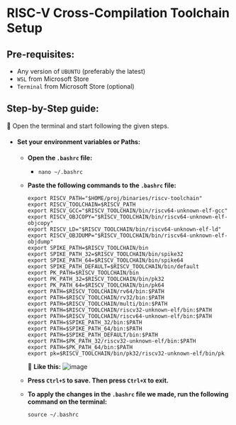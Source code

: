 RISC-V Cross-Compilation Toolchain Setup
========================================

Pre-requisites:
---------------
* Any version of `UBUNTU` (preferably the latest)
* `WSL` from Microsoft Store
* `Terminal` from Microsoft Store (optional)

Step-by-Step guide:
-------------------
	Open the terminal and start following the given steps.
+ #### Set your environment variables or Paths:
  - **Open the `.bashrc` file:**
    * ```shell
      nano ~/.bashrc
  - **Paste the following commands to the `.bashrc` file:**
       ``` shell
       export RISCV_PATH="$HOME/proj/binaries/riscv-toolchain"
       export RISCV_TOOLCHAIN=$RISCV_PATH
       export RISCV_GCC="$RISCV_TOOLCHAIN/bin/riscv64-unknown-elf-gcc"
       export RISCV_OBJCOPY="$RISCV_TOOLCHAIN/bin/riscv64-unknown-elf-objcopy"
       export RISCV_LD="$RISCV_TOOLCHAIN/bin/riscv64-unknown-elf-ld"
       export RISCV_OBJDUMP="$RISCV_TOOLCHAIN/bin/riscv64-unknown-elf-objdump"
       export SPIKE_PATH=$RISCV_TOOLCHAIN/bin
       export SPIKE_PATH_32=$RISCV_TOOLCHAIN/bin/spike32
       export SPIKE_PATH_64=$RISCV_TOOLCHAIN/bin/spike64
       export SPIKE_PATH_DEFAULT=$RISCV_TOOLCHAIN/bin/default
       export PK_PATH=$RISCV_TOOLCHAIN/bin
       export PK_PATH_32=$RISCV_TOOLCHAIN/bin/pk32
       export PK_PATH_64=$RISCV_TOOLCHAIN/bin/pk64
       export PATH=$RISCV_TOOLCHAIN/rv64/bin:$PATH
       export PATH=$RISCV_TOOLCHAIN/rv32/bin:$PATH
       export PATH=$RISCV_TOOLCHAIN/multi/bin:$PATH
       export PATH=$RISCV_TOOLCHAIN/riscv32-unknown-elf/bin:$PATH
       export PATH=$RISCV_TOOLCHAIN/riscv64-unknown-elf/bin:$PATH
       export PATH=$SPIKE_PATH_32/bin:$PATH
       export PATH=$SPIKE_PATH_64/bin:$PATH
       export PATH=$SPIKE_PATH_DEFAULT/bin:$PATH
       export PATH=$PK_PATH_32/riscv32-unknown-elf/bin:$PATH
       export PATH=$PK_PATH_64/bin:$PATH
       export pk=$RISCV_TOOLCHAIN/bin/pk32/riscv32-unknown-elf/bin/pk 
       ```
       	**Like this:**
       ![image](https://github.com/muhammadnadeem7833/RISC-V-VPU/assets/124807084/05fd2908-9060-4cb6-a6bf-5c34bd2c4bad)

  - **Press `Ctrl+S` to save. Then press `Ctrl+X` to exit.**
  - **To apply the changes in the `.bashrc` file we made, run the following command on the terminal:**
    ``` shell
    source ~/.bashrc

